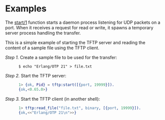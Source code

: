 <!--
%CopyrightBegin%

Copyright Ericsson AB 2023-2024. All Rights Reserved.

Licensed under the Apache License, Version 2.0 (the "License");
you may not use this file except in compliance with the License.
You may obtain a copy of the License at

    http://www.apache.org/licenses/LICENSE-2.0

Unless required by applicable law or agreed to in writing, software
distributed under the License is distributed on an "AS IS" BASIS,
WITHOUT WARRANTIES OR CONDITIONS OF ANY KIND, either express or implied.
See the License for the specific language governing permissions and
limitations under the License.

%CopyrightEnd%
-->
# Examples


The [start/1](`tftp:start/1`) function starts a daemon process listening for UDP
packets on a port. When it receives a request for read or write, it spawns a
temporary server process handling the transfer.

This is a simple example of starting the TFTP server and reading the content of
a sample file using the TFTP client.

_Step 1._ Create a sample file to be used for the transfer:

```text
      $ echo "Erlang/OTP 21" > file.txt
```

_Step 2._ Start the TFTP server:

```erlang
      1> {ok, Pid} = tftp:start([{port, 19999}]).
      {ok,<0.65.0>}
```

_Step 3._ Start the TFTP client (in another shell):

```erlang
      1> tftp:read_file("file.txt", binary, [{port, 19999}]).
      {ok,<<"Erlang/OTP 21\n">>}
```
